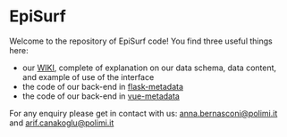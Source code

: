 # EpiSurf

Welcome to the repository of EpiSurf code!
You find three useful things here:
- our [WIKI](https://github.com/DEIB-GECO/EpiSurf/wiki/), complete of explanation on our data schema, data content, and example of use of the interface
- the code of our back-end in [flask-metadata](https://github.com/DEIB-GECO/EpiSurf/tree/main/flask-metadata)
- the code of our back-end in [vue-metadata](https://github.com/DEIB-GECO/EpiSurf/tree/main/vue-metadata)

For any enquiry please get in contact with us:
anna.bernasconi@polimi.it and arif.canakoglu@polimi.it

